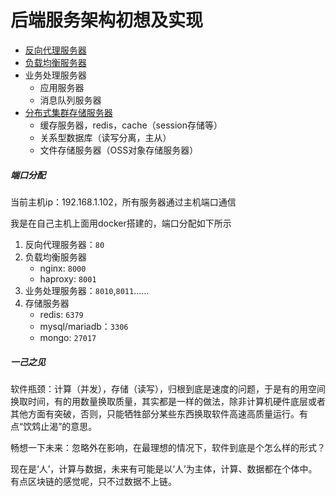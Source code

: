 # 后端服务架构初想及实现

- [反向代理服务器](proxy-server/proxy-server.md)
- [负载均衡服务器](load-balance/load-balance.md)
- 业务处理服务器
    - 应用服务器
    - 消息队列服务器
- [分布式集群存储服务器](data-storage/data-storage.md)
    - 缓存服务器，redis，cache（session存储等）
    - 关系型数据库（读写分离，主从）
    - 文件存储服务器（OSS对象存储服务器）

##### 端口分配
当前主机ip：192.168.1.102，所有服务器通过主机端口通信

我是在自己主机上面用docker搭建的，端口分配如下所示
1. 反向代理服务器：`80`
2. 负载均衡服务器
    - nginx: `8000`
    - haproxy: `8001`
3. 业务处理服务器：`8010`,`8011`......
4. 存储服务器
    - redis: `6379`
    - mysql/mariadb：`3306`
    - mongo: `27017`



##### 一己之见

软件瓶颈：计算（并发），存储（读写），归根到底是速度的问题，于是有的用空间换取时间，有的用数量换取质量，其实都是一样的做法，除非计算机硬件底层或者其他方面有突破，否则，只能牺牲部分某些东西换取软件高速高质量运行。有点“饮鸩止渴”的意思。

畅想一下未来：忽略外在影响，在最理想的情况下，软件到底是个怎么样的形式？

现在是‘人’，计算与数据，未来有可能是以‘人’为主体，计算、数据都在个体中。有点区块链的感觉呢，只不过数据不上链。

